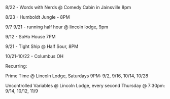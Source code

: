 8/22 - Words with Nerds @ Comedy Cabin in Jainsville 8pm

8/23 - Humboldt Jungle - 8PM

9/7 9/21 - running half hour @ lincoln lodge, 9pm

9/12 - SoHo House 7PM

9/21 - Tight Ship @ Half Sour, 8PM

10/21-10/22 - Columbus OH

Recurring:

Prime Time @ Lincoln Lodge, Saturdays 9PM: 9/2, 9/16, 10/14, 10/28

Uncontrolled Variables @ Lincoln Lodge, every second Thursday @ 7:30pm: 9/14, 10/12, 11/9

